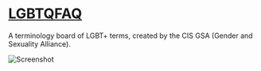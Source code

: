 # [LGBTQFAQ](https://lgbtfaq.surge.sh)

A terminology board of LGBT+ terms, created by the CIS GSA (Gender and Sexuality Alliance).

![Screenshot](https://raw.githubusercontent.com/whykatherine/lgbtfaq/master/img/laptop-1440x900.jpg)